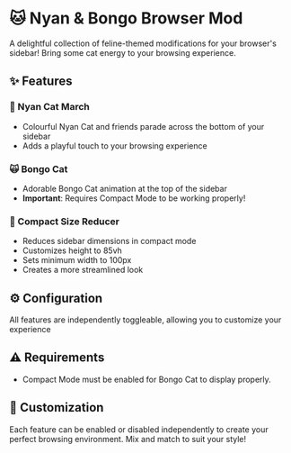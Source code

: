 # 🐱 Nyan & Bongo Browser Mod

A delightful collection of feline-themed modifications for your browser's sidebar! Bring some cat energy to your browsing experience.

## ✨ Features

### 🌈 Nyan Cat March
- Colourful Nyan Cat and friends parade across the bottom of your sidebar
- Adds a playful touch to your browsing experience

### 🙀 Bongo Cat
- Adorable Bongo Cat animation at the top of the sidebar
- **Important**: Requires Compact Mode to be working properly!

### 📐 Compact Size Reducer
- Reduces sidebar dimensions in compact mode
- Customizes height to 85vh
- Sets minimum width to 100px
- Creates a more streamlined look

## ⚙️ Configuration

All features are independently toggleable, allowing you to customize your experience

## ⚠️ Requirements

- Compact Mode must be enabled for Bongo Cat to display properly.

## 🎨 Customization

Each feature can be enabled or disabled independently to create your perfect browsing environment. Mix and match to suit your style!
